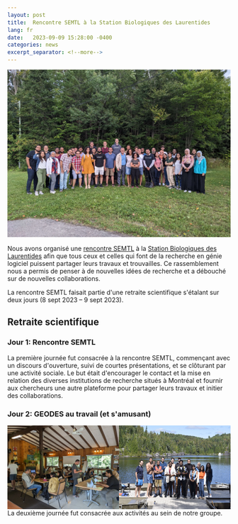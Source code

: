```yaml
---
layout: post
title:  Rencontre SEMTL à la Station Biologiques des Laurentides
lang: fr
date:   2023-09-09 15:28:00 -0400
categories: news
excerpt_separator: <!--more-->
---
```


![The GEODES group 2023-2024](/assets/images/semtl_laurentides_2023.jpg)

Nous avons organisé une [rencontre SEMTL](https://semtl.github.io/) à la [Station Biologiques des Laurentides](https://sbl.umontreal.ca/accueil/) afin que tous ceux et celles qui font de la recherche en génie logiciel puissent partager leurs travaux et trouvailles. Ce rassemblement nous a permis de penser à de nouvelles idées de recherche et a débouché sur de nouvelles collaborations.

<!--more-->

La rencontre SEMTL faisait partie d'une retraite scientifique s'étalant sur deux jours (8 sept 2023 &ndash; 9 sept 2023). 

## Retraite scientifique

### Jour 1: Rencontre SEMTL

La première journée fut consacrée à la rencontre SEMTL, commençant avec un discours d'ouverture, suivi de courtes présentations, et se clôturant par une activité sociale. 
Le but était d'encourager le contact et la mise en relation des diverses institutions de recherche situés à Montréal et fournir aux chercheurs une autre plateforme pour partager leurs travaux et initier des collaborations. 

### Jour 2: GEODES au travail (et s'amusant)

<div style="display: flex; max-width: 1000px">
    <img style="width: 50%; display: block" src="/assets/images/geodes@laurentides_08.jpg" alt="The GEODES at work in the Laurentides">
    <img style="width: 50%; display: block" src="/assets/images/geodes@laurentides_09.jpg" alt="The GEODES having fun in the Laurentides">
</div>
La deuxième journée fut consacrée aux activités au sein de notre groupe.

